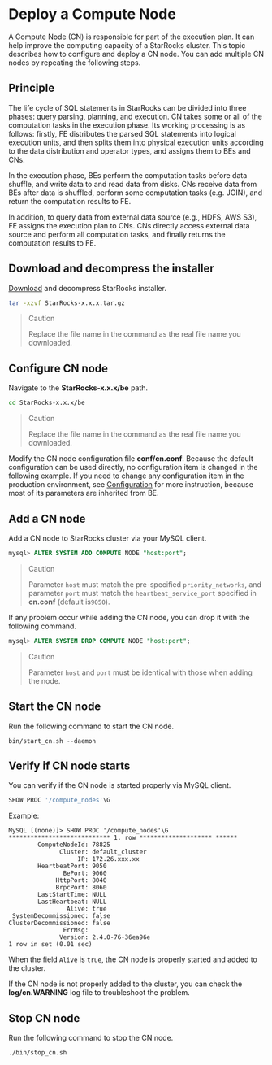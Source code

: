 # Deploy a Compute Node

A Compute Node (CN) is responsible for part of the execution plan. It can help improve the computing capacity of a StarRocks cluster. This topic describes how to configure and deploy a CN node. You can add multiple CN nodes by repeating the following steps.

## Principle

The life cycle of SQL statements in StarRocks can be divided into three phases: query parsing, planning, and execution. CN takes some or all of the computation tasks in the execution phase. Its working processing is as follows: firstly, FE distributes the parsed SQL statements into logical execution units, and then splits them into physical execution units according to the data distribution and operator types, and assigns them to BEs and CNs.

In the execution phase, BEs perform the computation tasks before data shuffle, and write data to and read data from disks. CNs receive data from BEs after data is shuffled, perform some computation tasks (e.g. JOIN), and return the computation results to FE.

In addition, to query data from external data source (e.g., HDFS, AWS S3), FE assigns the execution plan to CNs. CNs directly access external data source and perform all computation tasks, and finally returns the computation results to FE.

## Download and decompress the installer

[Download](https://download.starrocks.com/en-US/download/community) and decompress StarRocks installer.

```bash
tar -xzvf StarRocks-x.x.x.tar.gz
```

> Caution
>
> Replace the file name in the command as the real file name you downloaded.

## Configure CN node

Navigate to the **StarRocks-x.x.x/be** path.

```bash
cd StarRocks-x.x.x/be
```

> Caution
>
> Replace the file name in the command as the real file name you downloaded.

Modify the CN node configuration file **conf/cn.conf**. Because the default configuration can be used directly, no configuration item is changed in the following example. If you need to change any configuration item in the production environment, see [Configuration](../administration/Configuration.md) for more instruction, because most of its parameters are inherited from BE.

## Add a CN node

Add a CN node to StarRocks cluster via your MySQL client.

```sql
mysql> ALTER SYSTEM ADD COMPUTE NODE "host:port";
```

> Caution
>
> Parameter `host` must match the pre-specified `priority_networks`, and parameter `port` must match the `heartbeat_service_port` specified in **cn.conf** (default is`9050`).

If any problem occur while adding the CN node, you can drop it with the following command.

```sql
mysql> ALTER SYSTEM DROP COMPUTE NODE "host:port";
```

> Caution
>
> Parameter `host` and `port` must be identical with those when adding the node.

## Start the CN node

Run the following command to start the CN node.

```shell
bin/start_cn.sh --daemon
```

## Verify if CN node starts

You can verify if the CN node is started properly via MySQL client.

```sql
SHOW PROC '/compute_nodes'\G
```

Example:

```Plain Text
MySQL [(none)]> SHOW PROC '/compute_nodes'\G
**************************** 1. row ******************** ******
        ComputeNodeId: 78825
              Cluster: default_cluster
                   IP: 172.26.xxx.xx
        HeartbeatPort: 9050
               BePort: 9060
             HttpPort: 8040
             BrpcPort: 8060
        LastStartTime: NULL
        LastHeartbeat: NULL
                Alive: true
 SystemDecommissioned: false
ClusterDecommissioned: false
               ErrMsg:
              Version: 2.4.0-76-36ea96e
1 row in set (0.01 sec)
```

When the field `Alive` is `true`, the CN node is properly started and added to the cluster.

If the CN node is not properly added to the cluster, you can check the **log/cn.WARNING** log file to troubleshoot the problem.

## Stop CN node

Run the following command to stop the CN node.

```bash
./bin/stop_cn.sh
```

